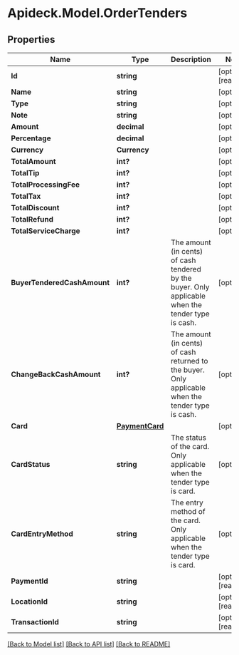 # Apideck.Model.OrderTenders

## Properties

Name | Type | Description | Notes
------------ | ------------- | ------------- | -------------
**Id** | **string** |  | [optional] [readonly] 
**Name** | **string** |  | [optional] 
**Type** | **string** |  | [optional] 
**Note** | **string** |  | [optional] 
**Amount** | **decimal** |  | [optional] 
**Percentage** | **decimal** |  | [optional] 
**Currency** | **Currency** |  | [optional] 
**TotalAmount** | **int?** |  | [optional] 
**TotalTip** | **int?** |  | [optional] 
**TotalProcessingFee** | **int?** |  | [optional] 
**TotalTax** | **int?** |  | [optional] 
**TotalDiscount** | **int?** |  | [optional] 
**TotalRefund** | **int?** |  | [optional] 
**TotalServiceCharge** | **int?** |  | [optional] 
**BuyerTenderedCashAmount** | **int?** | The amount (in cents) of cash tendered by the buyer. Only applicable when the tender type is cash. | [optional] 
**ChangeBackCashAmount** | **int?** | The amount (in cents) of cash returned to the buyer. Only applicable when the tender type is cash. | [optional] 
**Card** | [**PaymentCard**](PaymentCard.md) |  | [optional] 
**CardStatus** | **string** | The status of the card. Only applicable when the tender type is card. | [optional] 
**CardEntryMethod** | **string** | The entry method of the card. Only applicable when the tender type is card. | [optional] 
**PaymentId** | **string** |  | [optional] [readonly] 
**LocationId** | **string** |  | [optional] [readonly] 
**TransactionId** | **string** |  | [optional] [readonly] 

[[Back to Model list]](../README.md#documentation-for-models) [[Back to API list]](../README.md#documentation-for-api-endpoints) [[Back to README]](../README.md)

